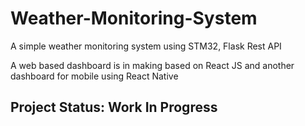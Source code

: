 # Weather-Monitoring-System
A simple weather monitoring system using STM32, Flask Rest API

A web based dashboard is in making based on React JS and another dashboard for mobile using React Native

## Project Status: Work In Progress
